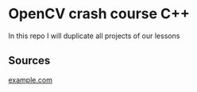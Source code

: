 # OpenCV crash course C++
In this repo I will duplicate all projects of our lessons

## Sources
[example.com](https://docs.opencv.org/4.0.1/)